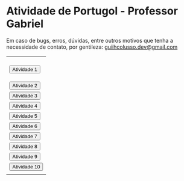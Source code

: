 # Atividade de Portugol - Professor Gabriel

Em caso de bugs, erros, dúvidas, entre outros motivos que tenha a necessidade de contato, por gentileza: guiihcolusso.dev@gmail.com


<html>
<head>
</head>
<body>
<table>
<tr><td>
</td></tr>
<tr><td>
 
<a href="https://raw.githubusercontent.com/guiihcolusso/AtividadePortugol/main/Atividade%201.por"><button>Atividade 1</button>
</td></tr>
<tr><td>
 <a href="https://raw.githubusercontent.com/guiihcolusso/AtividadePortugol/main/Atividade%202.por"><button>Atividade 2</button>
</td></tr>
<tr><td>
 <a href="https://raw.githubusercontent.com/guiihcolusso/AtividadePortugol/main/Atividade%203.por"><button>Atividade 3</button>
</td></tr>
<tr><td>
 <a href="https://raw.githubusercontent.com/guiihcolusso/AtividadePortugol/main/Atividade%204.por"><button>Atividade 4</button>
</td></tr>
<tr><td>
<a href="https://raw.githubusercontent.com/guiihcolusso/AtividadePortugol/main/Atividade%205.por"><button>Atividade 5</button>
</td></tr>
<tr><td>
 <a href="https://raw.githubusercontent.com/guiihcolusso/AtividadePortugol/main/Atividade%206.por"><button>Atividade 6</button>
</td></tr>
<tr><td>
 <a href="https://raw.githubusercontent.com/guiihcolusso/AtividadePortugol/main/Atividade%207.por"><button>Atividade 7</button>
</td></tr>
<tr><td>
 <a href="https://raw.githubusercontent.com/guiihcolusso/AtividadePortugol/main/Atividade%208.por"><button>Atividade 8</button>
</td></tr>
<tr><td>
<a href="https://raw.githubusercontent.com/guiihcolusso/AtividadePortugol/main/Atividade%209.por"><button>Atividade 9</button>
</td></tr>
<tr><td>
 <a href="https://raw.githubusercontent.com/guiihcolusso/AtividadePortugol/main/Atividade%2010.por"><button>Atividade 10</button>
</td></tr>
<tr><td>
 



</td></tr>
</table>
</body>
